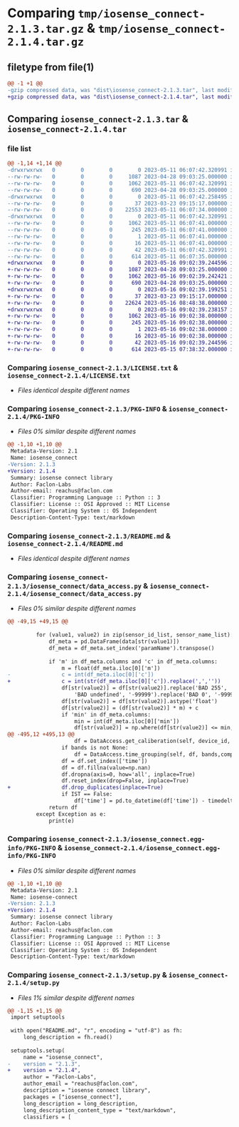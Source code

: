 # Comparing `tmp/iosense_connect-2.1.3.tar.gz` & `tmp/iosense_connect-2.1.4.tar.gz`

## filetype from file(1)

```diff
@@ -1 +1 @@
-gzip compressed data, was "dist\iosense_connect-2.1.3.tar", last modified: Thu May 11 06:07:42 2023, max compression
+gzip compressed data, was "dist\iosense_connect-2.1.4.tar", last modified: Tue May 16 09:02:39 2023, max compression
```

## Comparing `iosense_connect-2.1.3.tar` & `iosense_connect-2.1.4.tar`

### file list

```diff
@@ -1,14 +1,14 @@
-drwxrwxrwx   0        0        0        0 2023-05-11 06:07:42.320991 iosense_connect-2.1.3/
--rw-rw-rw-   0        0        0     1087 2023-04-28 09:03:25.000000 iosense_connect-2.1.3/LICENSE.txt
--rw-rw-rw-   0        0        0     1062 2023-05-11 06:07:42.320991 iosense_connect-2.1.3/PKG-INFO
--rw-rw-rw-   0        0        0      690 2023-04-28 09:03:25.000000 iosense_connect-2.1.3/README.md
-drwxrwxrwx   0        0        0        0 2023-05-11 06:07:42.258495 iosense_connect-2.1.3/iosense_connect/
--rw-rw-rw-   0        0        0       37 2023-03-23 09:15:17.000000 iosense_connect-2.1.3/iosense_connect/__init__.py
--rw-rw-rw-   0        0        0    22553 2023-05-11 06:07:34.000000 iosense_connect-2.1.3/iosense_connect/data_access.py
-drwxrwxrwx   0        0        0        0 2023-05-11 06:07:42.320991 iosense_connect-2.1.3/iosense_connect.egg-info/
--rw-rw-rw-   0        0        0     1062 2023-05-11 06:07:41.000000 iosense_connect-2.1.3/iosense_connect.egg-info/PKG-INFO
--rw-rw-rw-   0        0        0      245 2023-05-11 06:07:41.000000 iosense_connect-2.1.3/iosense_connect.egg-info/SOURCES.txt
--rw-rw-rw-   0        0        0        1 2023-05-11 06:07:41.000000 iosense_connect-2.1.3/iosense_connect.egg-info/dependency_links.txt
--rw-rw-rw-   0        0        0       16 2023-05-11 06:07:41.000000 iosense_connect-2.1.3/iosense_connect.egg-info/top_level.txt
--rw-rw-rw-   0        0        0       42 2023-05-11 06:07:42.320991 iosense_connect-2.1.3/setup.cfg
--rw-rw-rw-   0        0        0      614 2023-05-11 06:07:35.000000 iosense_connect-2.1.3/setup.py
+drwxrwxrwx   0        0        0        0 2023-05-16 09:02:39.244596 iosense_connect-2.1.4/
+-rw-rw-rw-   0        0        0     1087 2023-04-28 09:03:25.000000 iosense_connect-2.1.4/LICENSE.txt
+-rw-rw-rw-   0        0        0     1062 2023-05-16 09:02:39.242421 iosense_connect-2.1.4/PKG-INFO
+-rw-rw-rw-   0        0        0      690 2023-04-28 09:03:25.000000 iosense_connect-2.1.4/README.md
+drwxrwxrwx   0        0        0        0 2023-05-16 09:02:39.199251 iosense_connect-2.1.4/iosense_connect/
+-rw-rw-rw-   0        0        0       37 2023-03-23 09:15:17.000000 iosense_connect-2.1.4/iosense_connect/__init__.py
+-rw-rw-rw-   0        0        0    22624 2023-05-16 08:48:38.000000 iosense_connect-2.1.4/iosense_connect/data_access.py
+drwxrwxrwx   0        0        0        0 2023-05-16 09:02:39.238157 iosense_connect-2.1.4/iosense_connect.egg-info/
+-rw-rw-rw-   0        0        0     1062 2023-05-16 09:02:38.000000 iosense_connect-2.1.4/iosense_connect.egg-info/PKG-INFO
+-rw-rw-rw-   0        0        0      245 2023-05-16 09:02:38.000000 iosense_connect-2.1.4/iosense_connect.egg-info/SOURCES.txt
+-rw-rw-rw-   0        0        0        1 2023-05-16 09:02:38.000000 iosense_connect-2.1.4/iosense_connect.egg-info/dependency_links.txt
+-rw-rw-rw-   0        0        0       16 2023-05-16 09:02:38.000000 iosense_connect-2.1.4/iosense_connect.egg-info/top_level.txt
+-rw-rw-rw-   0        0        0       42 2023-05-16 09:02:39.244596 iosense_connect-2.1.4/setup.cfg
+-rw-rw-rw-   0        0        0      614 2023-05-15 07:38:32.000000 iosense_connect-2.1.4/setup.py
```

### Comparing `iosense_connect-2.1.3/LICENSE.txt` & `iosense_connect-2.1.4/LICENSE.txt`

 * *Files identical despite different names*

### Comparing `iosense_connect-2.1.3/PKG-INFO` & `iosense_connect-2.1.4/PKG-INFO`

 * *Files 0% similar despite different names*

```diff
@@ -1,10 +1,10 @@
 Metadata-Version: 2.1
 Name: iosense_connect
-Version: 2.1.3
+Version: 2.1.4
 Summary: iosense connect library
 Author: Faclon-Labs
 Author-email: reachus@faclon.com
 Classifier: Programming Language :: Python :: 3
 Classifier: License :: OSI Approved :: MIT License
 Classifier: Operating System :: OS Independent
 Description-Content-Type: text/markdown
```

### Comparing `iosense_connect-2.1.3/README.md` & `iosense_connect-2.1.4/README.md`

 * *Files identical despite different names*

### Comparing `iosense_connect-2.1.3/iosense_connect/data_access.py` & `iosense_connect-2.1.4/iosense_connect/data_access.py`

 * *Files 0% similar despite different names*

```diff
@@ -49,15 +49,15 @@
 
         for (value1, value2) in zip(sensor_id_list, sensor_name_list):
             df_meta = pd.DataFrame(data[str(value1)])
             df_meta = df_meta.set_index('paramName').transpose()
 
             if 'm' in df_meta.columns and 'c' in df_meta.columns:
                 m = float(df_meta.iloc[0]['m'])
-                c = int(df_meta.iloc[0]['c'])
+                c = int(str(df_meta.iloc[0]['c']).replace(',',''))
                 df[str(value2)] = df[str(value2)].replace('BAD 255', '-99999').replace('-', '99999').replace(
                     'BAD undefined', '-99999').replace('BAD 0', '-99999')
                 df[str(value2)] = df[str(value2)].astype('float')
                 df[str(value2)] = (df[str(value2)] * m) + c
                 if 'min' in df_meta.columns:
                     min = int(df_meta.iloc[0]['min'])
                     df[str(value2)] = np.where(df[str(value2)] <= min, min, df[str(value2)])
@@ -495,12 +495,13 @@
                     df = DataAccess.get_caliberation(self, device_id, metadata, df,onpremise=onpremise)
                 if bands is not None:
                     df = DataAccess.time_grouping(self, df, bands,compute)
                 df = df.set_index(['time'])
                 df = df.fillna(value=np.nan)
                 df.dropna(axis=0, how='all', inplace=True)
                 df.reset_index(drop=False, inplace=True)
+                df.drop_duplicates(inplace=True)
                 if IST == False:
                     df['time'] = pd.to_datetime(df['time']) - timedelta(hours=5,minutes=30)
             return df
         except Exception as e:
             print(e)
```

### Comparing `iosense_connect-2.1.3/iosense_connect.egg-info/PKG-INFO` & `iosense_connect-2.1.4/iosense_connect.egg-info/PKG-INFO`

 * *Files 0% similar despite different names*

```diff
@@ -1,10 +1,10 @@
 Metadata-Version: 2.1
 Name: iosense-connect
-Version: 2.1.3
+Version: 2.1.4
 Summary: iosense connect library
 Author: Faclon-Labs
 Author-email: reachus@faclon.com
 Classifier: Programming Language :: Python :: 3
 Classifier: License :: OSI Approved :: MIT License
 Classifier: Operating System :: OS Independent
 Description-Content-Type: text/markdown
```

### Comparing `iosense_connect-2.1.3/setup.py` & `iosense_connect-2.1.4/setup.py`

 * *Files 1% similar despite different names*

```diff
@@ -1,15 +1,15 @@
 import setuptools
 
 with open("README.md", "r", encoding = "utf-8") as fh:
     long_description = fh.read()
 
 setuptools.setup(
     name = "iosense_connect",
-    version = "2.1.3",
+    version = "2.1.4",
     author = "Faclon-Labs",
     author_email = "reachus@faclon.com",
     description = "iosense connect library",
     packages = ["iosense_connect"],
     long_description = long_description,
     long_description_content_type = "text/markdown",
     classifiers = [
```

